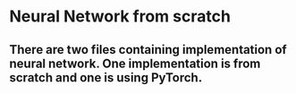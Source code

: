 # Neural Network from scratch
## There are two files containing implementation of neural network. One implementation is from scratch and one is using PyTorch.
